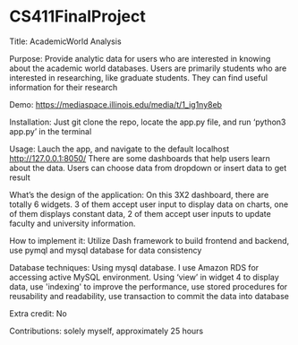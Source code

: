 # CS411FinalProject
Title: AcademicWorld Analysis

Purpose: Provide analytic data for users who are interested in knowing about the academic world databases. Users are primarily students who are interested in researching, like graduate students. They can find useful information for their research

Demo: https://mediaspace.illinois.edu/media/t/1_ig1ny8eb

Installation: Just git clone the repo, locate the app.py file, and run ‘python3 app.py’ in the terminal

Usage: Lauch the app, and navigate to the default localhost http://127.0.0.1:8050/ There are some dashboards that help users learn about the data. Users can choose data from dropdown or insert data to get result

What’s the design of the application: On this 3X2 dashboard, there are totally 6 widgets. 3 of them accept user input to display data on charts, one of them displays constant data, 2 of them accept user inputs to update faculty and university information. 

How to implement it: Utilize Dash framework to build frontend and backend, use pymql and mysql database for data consistency

Database techniques: Using mysql database. I use Amazon RDS for accessing active MySQL environment.  Using ‘view’ in widget 4 to display data, use 'indexing' to improve the performance, use stored procedures for reusability and readability, use transaction to commit the data into database

Extra credit: No

Contributions: solely myself, approximately 25 hours  
